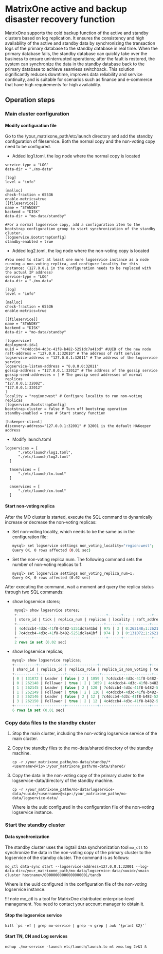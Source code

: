 # MatrixOne active and backup disaster recovery function

MatrixOne supports the cold backup function of the active and standby clusters based on log replication. It ensures the consistency and high availability of the active and standby data by synchronizing the transaction logs of the primary database to the standby database in real time. When the primary database fails, the standby database can quickly take over the business to ensure uninterrupted operations; after the fault is restored, the system can synchronize the data in the standby database back to the primary database to achieve seamless switchback. This solution significantly reduces downtime, improves data reliability and service continuity, and is suitable for scenarios such as finance and e-commerce that have high requirements for high availability.

## Operation steps

### Main cluster configuration

#### Modify configuration file

Go to the /your_matrixone_path/etc/launch directory and add the standby configuration of fileservice. Both the normal copy and the non-voting copy need to be configured.

- Added log1.toml, the log node where the normal copy is located

```shell
service-type = "LOG"
data-dir = "./mo-data"
  
[log]
level = "info"
  
[malloc]
check-fraction = 65536
enable-metrics=true
[[fileservice]]
name = "STANDBY"
backend = "DISK"
data-dir = "mo-data/standby"
  
#For a normal logservice copy, add a configuration item to the bootstrap configuration group to start synchronization of the standby cluster.
[logservice.BootstrapConfig]
standby-enabled = true
```

- Added log2.toml, the log node where the non-voting copy is located

```shell
#You need to start at least one more logservice instance as a node running a non-voting replica, and configure locality for this instance: (127.0.0.1 in the configuration needs to be replaced with the actual IP address)
service-type = "LOG"
data-dir = "./mo-data"
  
[log]
level = "info"
  
[malloc]
check-fraction = 65536
enable-metrics=true
  
[[fileservice]]
name = "STANDBY"
backend = "DISK"
data-dir = "mo-data/standby"
  
[logservice]
deployment-id=1
uuid = "4c4dccb4-4d3c-41f8-b482-5251dc7a41bd" #UUID of the new node
raft-address = "127.0.0.1:32010" # The address of raft service
logservice-address = "127.0.0.1:32011" # The address of the logservice service
logservice-listen-address = "0.0.0.0:32011"
gossip-address = "127.0.0.1:32012" # The address of the gossip service
gossip-seed-addresses = [ # The gossip seed addresses of normal replicas
"127.0.0.1:32002",
"127.0.0.1:32012"
]
locality = "region:west" # Configure locality to run non-voting replicas
[logservice.BootstrapConfig]
bootstrap-cluster = false # Turn off bootstrap operation
standby-enabled = true # Start standy function
  
[hakeeper-client]
discovery-address="127.0.0.1:32001" # 32001 is the default HAKeeper address
```

- Modify launch.toml

```shell
logservices = [
      "./etc/launch/log1.toml",
      "./etc/launch/log2.toml"
  ]
  
  tnservices = [
      "./etc/launch/tn.toml"
  ]
  
  cnservices = [
      "./etc/launch/cn.toml"
  ]
```

#### Start non-voting replica

After the MO cluster is started, execute the SQL command to dynamically increase or decrease the non-voting replicas:

- Set non-voting locality, which needs to be the same as in the configuration file:

    ```bash
    mysql> set logservice settings non_voting_locality="region:west";
    Query OK, 0 rows affected (0.01 sec)
    ```

- Set the non-voting replica num. The following command sets the number of non-voting replicas to 1:

   ```
   mysql> set logservice settings non_voting_replica_num=1;
   Query OK, 0 rows affected (0.02 sec)
   ```

After executing the command, wait a moment and query the replica status through two SQL commands:

- show logservice stores;

   ```sql
    mysql> show logservice stores;
    +-----------------------------------------+------+-------------+---------------------------+-------------+-----------------+-----------------+-----------------+
    | store_id | tick | replica_num | replicas | locality | raft_address | service_address | gossip_address |
    +----------------------------------------+------+-------------+---------------------------+-------------+-----------------+-----------------+-----------------+
    | 4c4dccb4-4d3c-41f8-b482-5251dc7a41bd | 975 | 3 | 0:262148;1:262149;3:262150 | region:west | 127.0.0.1:32010 | 127.0.0.1:32011 | 127.0.0.1: 32012 |
    | 7c4dccb4-4d3c-41f8-b482-5251dc7a41bf | 974 | 3 | 0:131072;1:262145;3:262146 |
    +-----------------------------------------+------+-------------+---------------------------+-------------+-----------------+-----------------+-----------------+
    2 rows in set (0.02 sec)
   ```

- show logservice replicas;

   ```sql
   mysql> show logservice replicas;
   +----------+------------+--------------+-----------------------+------+-------+---------------------------------------+
   | shard_id | replica_id | replica_role | replica_is_non_voting | term | epoch | store_info |
   +----------+------------+---------------+-----------------------+------+-------+---------------------------------------+
   | 0 | 131072 | Leader | false | 2 | 1059 | 7c4dccb4-4d3c-41f8-b482-5251dc7a41bf |
   | 0 | 262148 | Follower | true | 2 | 1059 | 4c4dccb4-4d3c-41f8-b482-5251dc7a41bd |
   | 1 | 262145 | Leader | false | 2 | 120 | 7c4dccb4-4d3c-41f8-b482-5251dc7a41bf |
   | 1 | 262149 | Follower | true | 2 | 120 | 4c4dccb4-4d3c-41f8-b482-5251dc7a41bd |
   | 3 | 262146 | Leader | false | 2 | 12 | 7c4dccb4-4d3c-41f8-b482-5251dc7a41bf |
   | 3 | 262150 | Follower | true | 2 | 12 | 4c4dccb4-4d3c-41f8-b482-5251dc7a41bd |
   +----------+------------+--------------+-----------------------+------+-------+---------------------------------------+
   6 rows in set (0.01 sec)
   ```

### Copy data files to the standby cluster

1. Stop the main cluster, including the non-voting logservice service of the main cluster.
2. Copy the standby files to the mo-data/shared directory of the standby machine.

    ``` shell
    cp -r /your_matrixone_pathe/mo-data/standby/*<username>@<ip>:/your_matrixone_path/mo-data/shared/
    ```
  
3. Copy the data in the non-voting copy of the primary cluster to the logservice-data/directory of the standby machine.

    ``` shell
    cp -r /your_matrixone_pathe/mo-data/logservice-data/<uuid>/<username>@<ip>:/your_matrixone_pathe/mo-data/logservice-data/
    ```

    Where <uuid> is the uuid configured in the configuration file of the non-voting logservice instance.

### Start the standby cluster

#### Data synchronization

The standby cluster uses the logtail data synchronization tool `mo_ctl` to synchronize the data in the non-voting copy of the primary cluster to the logservice of the standby cluster. The command is as follows:

```shell
mo_ctl data-sync start --logservice-address=127.0.0.1:32001 --log-data-dir=/your_matrixone_path/mo-data/logservice-data/<uuid>/<main cluster hostname>/00000000000000000001/tandb
```

Where <uuid> is the uuid configured in the configuration file of the non-voting logservice instance.

!!! note
    mo_ctl is a tool for MatrixOne distributed enterprise-level management. You need to contact your account manager to obtain it.

#### Stop the logservice service

```shell
kill `ps -ef | grep mo-service | grep -v grep | awk '{print $2}'`
```

#### Start TN, CN and Log services

```
nohup ./mo-service -launch etc/launch/launch.to ml >mo.log 2>&1 &
```